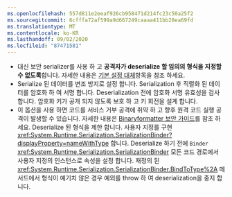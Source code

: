 ```yaml
---
ms.openlocfilehash: 557d811e2eeaf926cb958471d214fc23c50a25f2
ms.sourcegitcommit: 6cfffa72af599a9d667249caaaa411bb28ea69fd
ms.translationtype: MT
ms.contentlocale: ko-KR
ms.lasthandoff: 09/02/2020
ms.locfileid: "87471581"
---
```

- 대신 보안 serializer를 사용 하 고 **공격자가 deserialize 할 임의의 형식을 지정할 수 없도록**합니다. 자세한 내용은 [기본 설정 대체](/dotnet/standard/serialization/binaryformatter-security-guide#preferred-alternatives)항목을 참조 하세요.
- Serialize 된 데이터를 변조 방지로 설정 합니다. Serialization 후 직렬화 된 데이터를 암호화 하 여 서명 합니다. Deserialization 전에 암호화 서명 유효성을 검사 합니다. 암호화 키가 공개 되지 않도록 보호 하 고 키 회전을 설계 합니다.
- 이 옵션을 사용 하면 코드를 서비스 거부 공격에 취약 하 고 향후 원격 코드 실행 공격이 발생할 수 있습니다. 자세한 내용은 [Binaryformatter 보안 가이드](/dotnet/standard/serialization/binaryformatter-security-guide)를 참조 하세요. Deserialize 된 형식을 제한 합니다. 사용자 지정를 구현 <xref:System.Runtime.Serialization.SerializationBinder?displayProperty=nameWithType> 합니다. Deserialize 하기 전에 `Binder` <xref:System.Runtime.Serialization.SerializationBinder> 모든 코드 경로에서 사용자 지정의 인스턴스로 속성을 설정 합니다. 재정의 된 <xref:System.Runtime.Serialization.SerializationBinder.BindToType%2A> 메서드에서 형식이 예기치 않은 경우 예외를 throw 하 여 deserialization을 중지 합니다.
